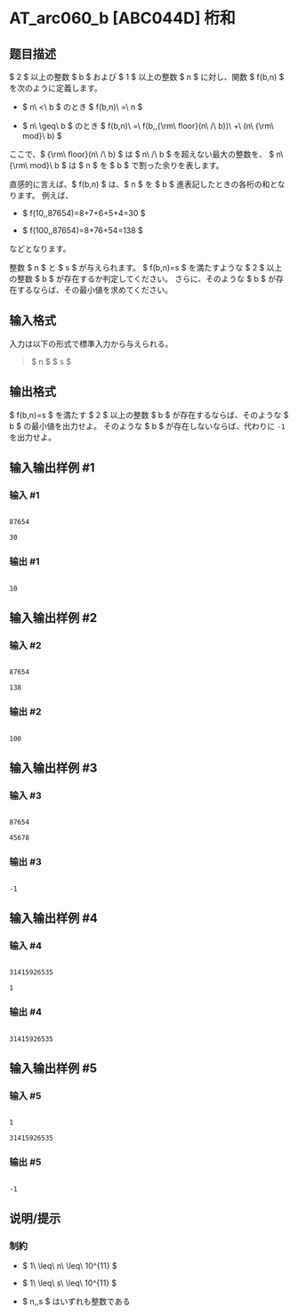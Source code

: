 # AT_arc060_b [ABC044D] 桁和

## 题目描述

[problemUrl]: https://atcoder.jp/contests/abc044/tasks/arc060_b

$ 2 $ 以上の整数 $ b $ および $ 1 $ 以上の整数 $ n $ に対し、関数 $ f(b,n) $ を次のように定義します。

- $ n\ <\ b $ のとき $ f(b,n)\ =\ n $
- $ n\ \geq\ b $ のとき $ f(b,n)\ =\ f(b,\,{\rm\ floor}(n\ /\ b))\ +\ (n\ {\rm\ mod}\ b) $

ここで、$ {\rm\ floor}(n\ /\ b) $ は $ n\ /\ b $ を超えない最大の整数を、 $ n\ {\rm\ mod}\ b $ は $ n $ を $ b $ で割った余りを表します。

直感的に言えば、$ f(b,n) $ は、$ n $ を $ b $ 進表記したときの各桁の和となります。 例えば、

- $ f(10,\,87654)=8+7+6+5+4=30 $
- $ f(100,\,87654)=8+76+54=138 $

などとなります。

整数 $ n $ と $ s $ が与えられます。 $ f(b,n)=s $ を満たすような $ 2 $ 以上の整数 $ b $ が存在するか判定してください。 さらに、そのような $ b $ が存在するならば、その最小値を求めてください。

## 输入格式

入力は以下の形式で標準入力から与えられる。

> $ n $ $ s $

## 输出格式

$ f(b,n)=s $ を満たす $ 2 $ 以上の整数 $ b $ が存在するならば、そのような $ b $ の最小値を出力せよ。 そのような $ b $ が存在しないならば、代わりに `-1` を出力せよ。

## 输入输出样例 #1

### 输入 #1

```
87654
30
```

### 输出 #1

```
10
```

## 输入输出样例 #2

### 输入 #2

```
87654
138
```

### 输出 #2

```
100
```

## 输入输出样例 #3

### 输入 #3

```
87654
45678
```

### 输出 #3

```
-1
```

## 输入输出样例 #4

### 输入 #4

```
31415926535
1
```

### 输出 #4

```
31415926535
```

## 输入输出样例 #5

### 输入 #5

```
1
31415926535
```

### 输出 #5

```
-1
```

## 说明/提示

### 制約

- $ 1\ \leq\ n\ \leq\ 10^{11} $
- $ 1\ \leq\ s\ \leq\ 10^{11} $
- $ n,\,s $ はいずれも整数である